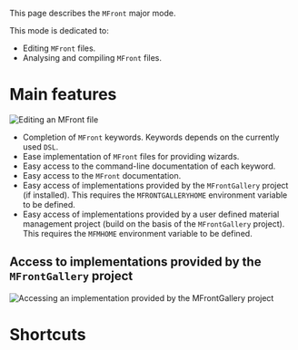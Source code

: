 This page describes the `MFront` major mode.

This mode is dedicated to:

- Editing `MFront` files.
- Analysing and compiling `MFront` files.

# Main features

![Editing an `MFront` file](img/mfront/screenshot1.png "Editing an
`MFront` file")

- Completion of `MFront` keywords. Keywords depends on the currently
  used `DSL`.
- Ease implementation of `MFront` files for providing wizards.
- Easy access to the command-line documentation of each keyword.
- Easy access to the `MFront` documentation.
- Easy access of implementations provided by the `MFrontGallery` project (if
  installed). This requires the `MFRONTGALLERYHOME` environment variable
  to be defined.
- Easy access of implementations provided by a user defined material
  management project (build on the basis of the `MFrontGallery`
  project). This requires the `MFMHOME` environment variable to be
  defined.

## Access to implementations provided by the `MFrontGallery` project

![Accessing an implementation provided by the `MFrontGallery`
project](img/mfront/screenshot-import-mfm.png
"Accessing an implementation provided by the `MFrontGallery` project (Debian Jessie)")

# Shortcuts

